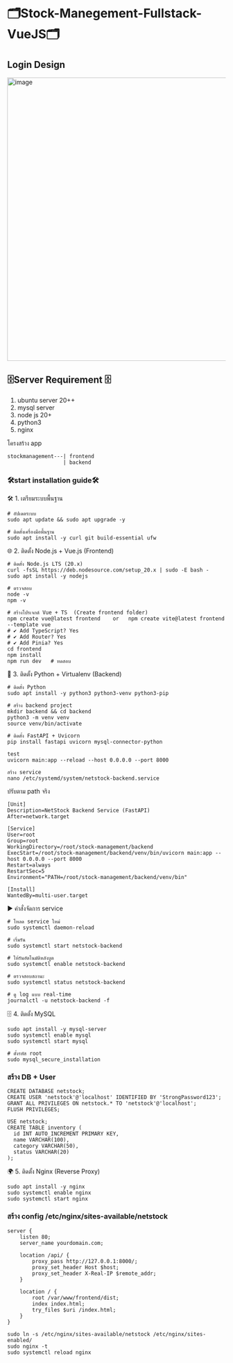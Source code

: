 # 🗂️Stock-Manegement-Fullstack-VueJS🗂️

## Login Design 

<img width="604" height="653" alt="image" src="https://github.com/user-attachments/assets/61f95c5a-38c6-430b-8e29-69f8f59d9c59" />


## 🗄️Server Requirement 🗄️
1. ubuntu server 20++
2. mysql server
3. node js 20+
4. python3
5. nginx


โครงสร้าง app

`````
stockmanagement---| frontend
                  | backend
`````
                  
### 🛠️start installation guide🛠️

🛠️ 1. เตรียมระบบพื้นฐาน
`````
# อัปเดตระบบ
sudo apt update && sudo apt upgrade -y

# ติดตั้งเครื่องมือพื้นฐาน
sudo apt install -y curl git build-essential ufw
`````

🌐 2. ติดตั้ง Node.js + Vue.js (Frontend)
`````
# ติดตั้ง Node.js LTS (20.x)
curl -fsSL https://deb.nodesource.com/setup_20.x | sudo -E bash -
sudo apt install -y nodejs

# ตรวจสอบ
node -v
npm -v

# สร้างโปรเจกต์ Vue + TS  (Create frontend folder)
npm create vue@latest frontend    or   npm create vite@latest frontend --template vue
# ✔ Add TypeScript? Yes
# ✔ Add Router? Yes
# ✔ Add Pinia? Yes
cd frontend
npm install
npm run dev   # ทดสอบ
`````

🐍 3. ติดตั้ง Python + Virtualenv (Backend)

`````
# ติดตั้ง Python
sudo apt install -y python3 python3-venv python3-pip

# สร้าง backend project
mkdir backend && cd backend
python3 -m venv venv
source venv/bin/activate

# ติดตั้ง FastAPI + Uvicorn
pip install fastapi uvicorn mysql-connector-python

test
uvicorn main:app --reload --host 0.0.0.0 --port 8000

สร้าง service
nano /etc/systemd/system/netstock-backend.service
`````
ปรับตาม path จริง

`````
[Unit]
Description=NetStock Backend Service (FastAPI)
After=network.target

[Service]
User=root
Group=root
WorkingDirectory=/root/stock-management/backend
ExecStart=/root/stock-management/backend/venv/bin/uvicorn main:app --host 0.0.0.0 --port 8000
Restart=always
RestartSec=5
Environment="PATH=/root/stock-management/backend/venv/bin"

[Install]
WantedBy=multi-user.target
`````
▶️ คำสั่งจัดการ service

`````
# โหลด service ใหม่
sudo systemctl daemon-reload

# เริ่มรัน
sudo systemctl start netstock-backend

# ให้รันอัตโนมัติหลังบูต
sudo systemctl enable netstock-backend

# ตรวจสอบสถานะ
sudo systemctl status netstock-backend

# ดู log แบบ real-time
journalctl -u netstock-backend -f
`````


🗄️ 4. ติดตั้ง MySQL
`````
sudo apt install -y mysql-server
sudo systemctl enable mysql
sudo systemctl start mysql

# ตั้งรหัส root
sudo mysql_secure_installation
`````
### สร้าง DB + User
`````
CREATE DATABASE netstock;
CREATE USER 'netstock'@'localhost' IDENTIFIED BY 'StrongPassword123';
GRANT ALL PRIVILEGES ON netstock.* TO 'netstock'@'localhost';
FLUSH PRIVILEGES;

USE netstock;
CREATE TABLE inventory (
  id INT AUTO_INCREMENT PRIMARY KEY,
  name VARCHAR(100),
  category VARCHAR(50),
  status VARCHAR(20)
);

`````

🌍 5. ติดตั้ง Nginx (Reverse Proxy)

`````
sudo apt install -y nginx
sudo systemctl enable nginx
sudo systemctl start nginx

`````

### สร้าง config /etc/nginx/sites-available/netstock
`````
server {
    listen 80;
    server_name yourdomain.com;

    location /api/ {
        proxy_pass http://127.0.0.1:8000/;
        proxy_set_header Host $host;
        proxy_set_header X-Real-IP $remote_addr;
    }

    location / {
        root /var/www/frontend/dist;
        index index.html;
        try_files $uri /index.html;
    }
}
`````
`````
sudo ln -s /etc/nginx/sites-available/netstock /etc/nginx/sites-enabled/
sudo nginx -t
sudo systemctl reload nginx
`````












